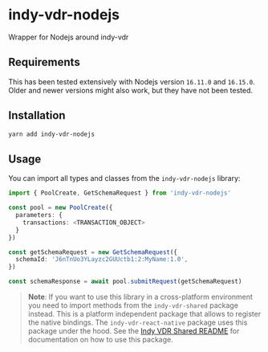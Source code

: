 # indy-vdr-nodejs

Wrapper for Nodejs around indy-vdr

## Requirements

This has been tested extensively with Nodejs version `16.11.0` and `16.15.0`.
Older and newer versions might also work, but they have not been tested.

## Installation

```sh
yarn add indy-vdr-nodejs
```

## Usage

You can import all types and classes from the `indy-vdr-nodejs` library:

```typescript
import { PoolCreate, GetSchemaRequest } from 'indy-vdr-nodejs'

const pool = new PoolCreate({
  parameters: {
    transactions: <TRANSACTION_OBJECT>
  }
})

const getSchemaRequest = new GetSchemaRequest({
  schemaId: 'J6nTnUo3YLayzc2GUUctb1:2:MyName:1.0',
})

const schemaResponse = await pool.submitRequest(getSchemaRequest)
```

> **Note**: If you want to use this library in a cross-platform environment you need to import methods from the `indy-vdr-shared` package instead. This is a platform independent package that allows to register the native bindings. The `indy-vdr-react-native` package uses this package under the hood. See the [Indy VDR Shared README](https://github.com/hyperledger/indy-vdr/tree/main/wrappers/javascript/shared/README.md) for documentation on how to use this package.
